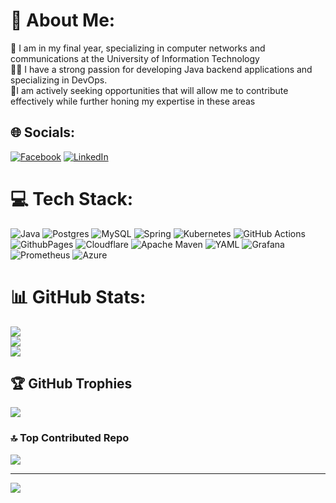 # 💫 About Me:
🔭 I am in my final year, specializing in computer networks and communications at the University of Information Technology<br>👨‍💻 I have a strong passion for developing Java backend applications and specializing in DevOps.<br>🍵I am
actively seeking opportunities that will allow me to contribute effectively while further honing my expertise in these areas <br>


## 🌐 Socials:
[![Facebook](https://img.shields.io/badge/Facebook-%231877F2.svg?logo=Facebook&logoColor=white)](https://facebook.com/ngodat0103) [![LinkedIn](https://img.shields.io/badge/LinkedIn-%230077B5.svg?logo=linkedin&logoColor=white)](https://linkedin.com/in/ngô-đạt-248646284) 

# 💻 Tech Stack:
![Java](https://img.shields.io/badge/java-%23ED8B00.svg?style=for-the-badge&logo=openjdk&logoColor=white) ![Postgres](https://img.shields.io/badge/postgres-%23316192.svg?style=for-the-badge&logo=postgresql&logoColor=white) ![MySQL](https://img.shields.io/badge/mysql-4479A1.svg?style=for-the-badge&logo=mysql&logoColor=white) ![Spring](https://img.shields.io/badge/spring-%236DB33F.svg?style=for-the-badge&logo=spring&logoColor=white) ![Kubernetes](https://img.shields.io/badge/kubernetes-%23326ce5.svg?style=for-the-badge&logo=kubernetes&logoColor=white) ![GitHub Actions](https://img.shields.io/badge/github%20actions-%232671E5.svg?style=for-the-badge&logo=githubactions&logoColor=white) ![GithubPages](https://img.shields.io/badge/github%20pages-121013?style=for-the-badge&logo=github&logoColor=white) ![Cloudflare](https://img.shields.io/badge/Cloudflare-F38020?style=for-the-badge&logo=Cloudflare&logoColor=white) ![Apache Maven](https://img.shields.io/badge/Apache%20Maven-C71A36?style=for-the-badge&logo=Apache%20Maven&logoColor=white) ![YAML](https://img.shields.io/badge/yaml-%23ffffff.svg?style=for-the-badge&logo=yaml&logoColor=151515) ![Grafana](https://img.shields.io/badge/grafana-%23F46800.svg?style=for-the-badge&logo=grafana&logoColor=white) ![Prometheus](https://img.shields.io/badge/Prometheus-E6522C?style=for-the-badge&logo=Prometheus&logoColor=white) ![Azure](https://img.shields.io/badge/azure-%230072C6.svg?style=for-the-badge&logo=microsoftazure&logoColor=white)
# 📊 GitHub Stats:
![](https://github-readme-stats.vercel.app/api?username=ngodat0103&theme=default&hide_border=false&include_all_commits=true&count_private=true)<br/>
![](https://github-readme-streak-stats.herokuapp.com/?user=ngodat0103&theme=default&hide_border=false)<br/>
![](https://github-readme-stats.vercel.app/api/top-langs/?username=ngodat0103&theme=default&hide_border=false&include_all_commits=true&count_private=true&layout=compact)

## 🏆 GitHub Trophies
![](https://github-profile-trophy.vercel.app/?username=ngodat0103&theme=radical&no-frame=false&no-bg=true&margin-w=4)

### 🔝 Top Contributed Repo
![](https://github-contributor-stats.vercel.app/api?username=ngodat0103&limit=5&theme=dark&combine_all_yearly_contributions=true)

---
[![](https://visitcount.itsvg.in/api?id=ngodat0103&icon=0&color=0)](https://visitcount.itsvg.in)

<!-- Proudly created with GPRM ( https://gprm.itsvg.in ) -->
